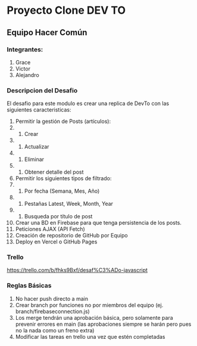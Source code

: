 # Proyecto Clone DEV TO
## Equipo Hacer Común
### Integrantes:
1. Grace
1. Victor
1. Alejandro

### Descripcion del Desafio
El desafio para este modulo es crear una replica de DevTo con las siguientes caracteristicas:
1. Permitir la gestión de Posts (artículos):
1. 1. Crear
1. 1. Actualizar
1. 1. Eliminar
1. 1. Obtener detalle del post
1. Permitir los siguientes tipos de filtrado:
1. 1. Por fecha (Semana, Mes, Año)
1. 1. Pestañas Latest, Week, Month, Year
1. 1. Busqueda por título de post
1. Crear una BD en Firebase para que tenga persistencia de los posts.
1. Peticiones AJAX (API Fetch)
1. Creación de repositorio de GitHub por Equipo
1. Deploy en Vercel o GitHub Pages


### Trello
https://trello.com/b/fhks9Bxf/desaf%C3%ADo-javascript

### Reglas Básicas 
1. No hacer push directo a main
1. Crear branch por funciones no por miembros del equipo (ej. branch/firebaseconnection.js)
1. Los merge tendrán una aprobación básica, pero solamente para prevenir errores en main (las aprobaciones siempre se harán pero pues no la nada como un freno extra) 
1. Modificar las tareas en trello una vez que estén completadas

